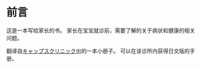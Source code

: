 # 前言

这是一本写给家长的书。
家长在宝宝就诊前，需要了解的关于病状和健康的相关问题。

翻译自[キャップスクリニック](https://caps-clinic.jp/our-clinic/?utm_source=booklet-00AllClinic&utm_medium=Paper-Medium&utm_campaign=akahon)出的一本小册子。
可以在该诊所内获得日文版的手册。
